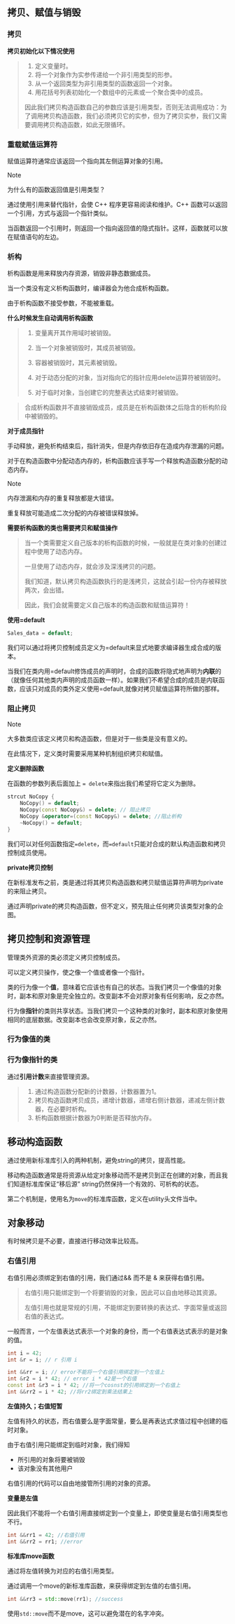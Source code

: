 ## 拷贝、赋值与销毁

### 拷贝

**拷贝初始化以下情况使用**

> 1. 定义变量时。
> 2. 将一个对象作为实参传递给一个非引用类型的形参。
> 3. 从一个返回类型为非引用类型的函数返回一个对象。
> 4. 用花括号列表初始化一个数组中的元素或一个聚合类中的成员。
>
> 因此我们拷贝构造函数自己的参数应该是引用类型，否则无法调用成功：为了调用拷贝构造函数，我们必须拷贝它的实参，但为了拷贝实参，我们又需要调用拷贝构造函数，如此无限循环。

### 重载赋值运算符

赋值运算符通常应该返回一个指向其左侧运算对象的引用。

> [!NOTE]
>
> 为什么有的函数返回值是引用类型？
>
> 通过使用引用来替代指针，会使 C++ 程序更容易阅读和维护。C++ 函数可以返回一个引用，方式与返回一个指针类似。
>
> 当函数返回一个引用时，则返回一个指向返回值的隐式指针。这样，函数就可以放在赋值语句的左边。

### 析构

析构函数是用来释放内存资源，销毁非静态数据成员。

当一个类没有定义析构函数时，编译器会为他合成析构函数。

由于析构函数不接受参数，不能被重载。

**什么时候发生自动调用析构函数**

> 1. 变量离开其作用域时被销毁。
>
> 2. 当一个对象被销毁时，其成员被销毁。
> 3. 容器被销毁时，其元素被销毁。
> 4. 对于动态分配的对象，当对指向它的指针应用delete运算符被销毁时。
> 5. 对于临时对象，当创建它的完整表达式结束时被销毁。

> 合成析构函数并不直接销毁成员，成员是在析构函数体之后隐含的析构阶段中被销毁的。

**对于成员指针**

手动释放，避免析构结束后，指针消失，但是内存依旧存在造成内存泄漏的问题。

对于在构造函数中分配动态内存的，析构函数应该手写一个释放构造函数分配的动态内存。

> [!NOTE]
>
> 内存泄漏和内存的重复释放都是大错误。
>
> 重复释放可能造成二次分配的内存被错误释放掉。

**需要析构函数的类也需要拷贝和赋值操作**

> 当一个类需要定义自己版本的析构函数的时候，一般就是在类对象的创建过程中使用了动态内存。
>
> 一旦使用了动态内存，就会涉及深浅拷贝的问题。
>
> 我们知道，默认拷贝构造函数执行的是浅拷贝，这就会引起一份内存被释放两次，会出错。
>
> 因此，我们会就需要定义自己版本的构造函数和赋值运算符！

**使用=default**

```cpp
Sales_data = default;
```

我们可以通过将拷贝控制成员定义为=default来显式地要求编译器生成合成的版本。

当我们在类内用=default修饰成员的声明时，合成的函数将隐式地声明为**内联**的（就像任何其他类内声明的成员函数一样）。如果我们不希望合成的成员是内联函数，应该只对成员的类外定义使用=default,就像对拷贝赋值运算符所做的那样。

### 阻止拷贝

> [!NOTE]
>
> 大多数类应该定义拷贝和构造函数，但是对于一些类是没有意义的。
>
> 在此情况下，定义类时需要采用某种机制组织拷贝和赋值。

**定义删除函数**

在函数的参数列表后面加上 `= delete`来指出我们希望将它定义为删除。

```cpp
strcut NoCopy {
    NoCopy() = default;
    NoCopy(const NoCopy&) = delete; // 阻止拷贝
    NoCopy &operator=(const NoCopy&) = delete; //阻止析构
    ~NoCopy() = default;
}
```

我们可以对任何函数指定`=delete`，而`=default`只能对合成的默认构造函数和拷贝控制成员使用。

**private拷贝控制**

在新标准发布之前，类是通过将其拷贝构造函数和拷贝赋值运算符声明为private的来阻止拷贝。

通过声明private的拷贝构造函数，但不定义，预先阻止任何拷贝该类型对象的企图。

## 拷贝控制和资源管理

管理类外资源的类必须定义拷贝控制成员。

可以定义拷贝操作，使之像一个值或者像一个指针。

类的行为像一个**值**，意味着它应该也有自己的状态。当我们拷贝一个像值的对象时，副本和原对象是完全独立的。改变副本不会对原对象有任何影响，反之亦然。

行为像**指针**的类则共享状态。当我们拷贝一个这种类的对象时，副本和原对象使用相同的底层数据。改变副本也会改变原对象，反之亦然。

### 行为像值的类

### 行为像指针的类

通过**引用计数**来直接管理资源。

> 1. 通过构造函数分配新的计数器，计数器置为1。
> 2. 拷贝构造函数拷贝成员，递增计数器，递增右侧计数器，递减左侧计数器，在必要时析构。
> 3. 析构函数根据计数器为0判断是否释放内存。

## 移动构造函数

通过使用新标准库引入的两种机制，避免string的拷贝，提高性能。

移动构造函数通常是将资源从给定对象移动而不是拷贝到正在创建的对象，而且我们知道标准库保证“移后源” string仍然保持一个有效的、可析构的状态。

第二个机制是，使用名为`move`的标准库函数，定义在utility头文件当中。

## 对象移动

有时候拷贝是不必要，直接进行移动效率比较高。

### 右值引用

右值引用必须绑定到右值的引用，我们通过&& 而不是 & 来获得右值引用。

> 右值引用只能绑定到一个将要销毁的对象，因此可以自由地移动其资源。
>
> 左值引用也就是常规的引用，不能绑定到要转换的表达式、字面常量或返回右值的表达式。

一般而言，一个左值表达式表示一个对象的身份，而一个右值表达式表示的是对象的值。

```cpp
int i = 42;
int &r = i; // r 引用 i 

int &&rr = i; // error不能将一个右值引用绑定到一个左值上
int &r2 = i * 42; // error i * 42是一个右值
const int &r3 = i * 42; //将一个cosnst的引用绑定到一个右值上
int &&rr2 = i * 42; //将rr2绑定到乘法结果上
```

**左值持久；右值短暂**

左值有持久的状态，而右值要么是字面常量，要么是再表达式求值过程中创建的临时对象。

由于右值引用只能绑定到临时对象，我们得知

- 所引用的对象将要被销毁
- 该对象没有其他用户

右值引用的代码可以自由地接管所引用的对象的资源。

**变量是左值**

因此我们不能将一个右值引用直接绑定到一个变量上，即使变量是右值引用类型也不行。

```cpp
int &&rr1 = 42; //右值引用
int &&rr2 = rr1; //error
```

**标准库move函数**

通过将左值转换为对应的右值引用类型。

通过调用一个move的新标准库函数，来获得绑定到左值的右值引用。

```cpp
int &&rr3 = std::move(rr1); //success
```

使用`std::move`而不是move，这可以避免潜在的名字冲突。


